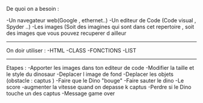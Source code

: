 De quoi on a besoin :

-Un navegateur web(Google , ethernet..)
-Un editeur de Code (Code visual , Spyder ..)
-Les images (Soit des imagines qui sont dans cet repertoire , soit des images que vous pouvez recuperer d ailleur

__________________________________________________________________________________________________________________________________________________________________

On doir utiliser :
-HTML
-CLASS
-FONCTIONS
-LIST 

__________________________________________________________________________________________________________________________________________________________________

Etapes :
-Apporter les images dans ton editeur de code
-Modifier la taille et le style du dinosaur 
-Deplacer l image de fond
-Deplacer les objets (obstacle : captus )
-Faire que le Dino "bouge"
-Faire sauter le dino
-Le score
-augmenter la vitesse quand on depasse k captus 
-Perdre si le Dino touche un des captus
-Message game over

